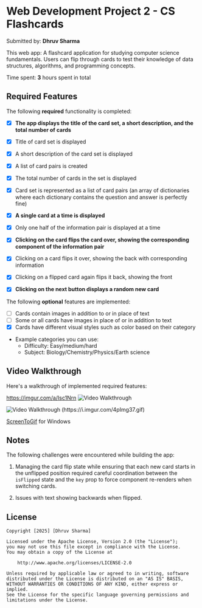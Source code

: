 # Web Development Project 2 - CS Flashcards

Submitted by: **Dhruv Sharma**

This web app: A flashcard application for studying computer science fundamentals. Users can flip through cards to test their knowledge of data structures, algorithms, and programming concepts.

Time spent: **3** hours spent in total

## Required Features

The following **required** functionality is completed:

  - [x] **The app displays the title of the card set, a short description, and the total number of cards**
  - [x] Title of card set is displayed 
  - [x] A short description of the card set is displayed 
  - [x] A list of card pairs is created
  - [x] The total number of cards in the set is displayed 
  - [x] Card set is represented as a list of card pairs (an array of dictionaries where each dictionary contains the question and answer is perfectly fine)
  - [x] **A single card at a time is displayed**
  - [x] Only one half of the information pair is displayed at a time
  - [x] **Clicking on the card flips the card over, showing the corresponding component of the information pair**
  - [x] Clicking on a card flips it over, showing the back with corresponding information 
  - [x] Clicking on a flipped card again flips it back, showing the front
  - [x] **Clicking on the next button displays a random new card**


The following **optional** features are implemented:

  - [ ] Cards contain images in addition to or in place of text
  - [ ] Some or all cards have images in place of or in addition to text
  - [x] Cards have different visual styles such as color based on their category
  - Example categories you can use:
    - Difficulty: Easy/medium/hard
    - Subject: Biology/Chemistry/Physics/Earth science

## Video Walkthrough

Here's a walkthrough of implemented required features:

https://imgur.com/a/Isc1Nrn
<img src='http://i.imgur.com/Isc1Nrn.gif' title='Video Walkthrough' width='' alt='Video Walkthrough' />

<img src='https://i.imgur.com/4pImg37.gif' title='Video Walkthrough' width='' alt='Video Walkthrough' /> 
(https://i.imgur.com/4pImg37.gif)


[ScreenToGif](https://www.screentogif.com/) for Windows

## Notes

The following challenges were encountered while building the app:

1. Managing the card flip state while ensuring that each new card starts in the unflipped position required careful coordination between the `isFlipped` state and the `key` prop to force component re-renders when switching cards.

2. Issues with text showing backwards when flipped.


## License

    Copyright [2025] [Dhruv Sharma]

    Licensed under the Apache License, Version 2.0 (the "License");
    you may not use this file except in compliance with the License.
    You may obtain a copy of the License at

        http://www.apache.org/licenses/LICENSE-2.0

    Unless required by applicable law or agreed to in writing, software
    distributed under the License is distributed on an "AS IS" BASIS,
    WITHOUT WARRANTIES OR CONDITIONS OF ANY KIND, either express or implied.
    See the License for the specific language governing permissions and
    limitations under the License.
